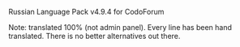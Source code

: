 Russian Language Pack v4.9.4 for CodoForum

Note: translated 100% (not admin panel). Every line has been hand translated. There is no better alternatives out there. 
